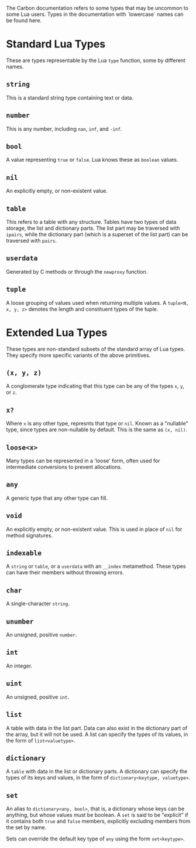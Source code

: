 <link rel="stylesheet" href="../style.css" type="text/css" />
The Carbon documentation refers to some types that may be uncommon to some Lua users. Types in the documentation with `lowercase` names can be found here.

# Standard Lua Types
These are types representable by the Lua `type` function, some by different names.

## `string`
This is a standard string type containing text or data.

## `number`
This is any number, including `nan`, `inf`, and `-inf`.

## `bool`
A value representing `true` or `false`. Lua knows these as `boolean` values.

## `nil`
An explicitly empty, or non-existent value.

## `table`
This refers to a table with any structure. Tables have two types of data storage, the list and dictionary parts. The list part may be traversed with `ipairs`, while the dictionary part (which is a superset of the list part) can be traversed with `pairs`.

## `userdata`
Generated by C methods or through the `newproxy` function.

## `tuple`
A loose grouping of values used when returning multiple values. A `tuple<N, x, y, z>` denotes the length and constituent types of the tuple.

# Extended Lua Types
These types are non-standard subsets of the standard array of Lua types. They specify more specific variants of the above primitives.

## `(x, y, z)`
A conglomerate type indicating that this type can be any of the types `x`, `y`, or `z`.

## `x?`
Where `x` is any other type, represnts that type or `nil`. Known as a "nullable" type, since types are non-nullable by default.
This is the same as `(x, nil)`.

## `loose<x>`
Many types can be represented in a 'loose' form, often used for intermediate conversions to prevent allocations.

## `any`
A generic type that any other type can fill.

## `void`
An explicitly empty, or non-existent value. This is used in place of `nil` for method signatures.

## `indexable`
A `string` or `table`, or a `userdata` with an `__index` metamethod. These types can have their members without throwing errors.

## `char`
A single-character `string`.

## `unumber`
An unsigned, positive `number`.

## `int`
An integer.

## `uint`
An unsigned, positive `int`.

## `list`
A table with data in the list part. Data can also exist in the dictionary part of the array, but it will not be used. A list can specify the types of its values, in the form of `list<valuetype>`.

## `dictionary`
A `table` with data in the list or dictionary parts. A dictionary can specify the types of its keys and values, in the form of `dictionary<keytype, valuetype>`.

## `set`
An alias to `dictionary<any, bool>`, that is, a dictionary whose keys can be anything, but whose values must be boolean. A `set` is said to be "explicit" if it contains both `true` and `false` members, explicitly excluding members from the set by name.

Sets can override the default key type of `any` using the form `set<keytype>`.